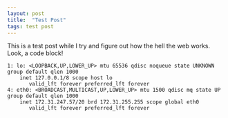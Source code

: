 ```yaml
---
layout: post
title:  "Test Post"
tags: test post
---
```


This is a test post while I try and figure out how the hell the web works. Look, a code block!

<!--preview-->

```
1: lo: <LOOPBACK,UP,LOWER_UP> mtu 65536 qdisc noqueue state UNKNOWN group default qlen 1000
    inet 127.0.0.1/8 scope host lo
       valid_lft forever preferred_lft forever
4: eth0: <BROADCAST,MULTICAST,UP,LOWER_UP> mtu 1500 qdisc mq state UP group default qlen 1000
    inet 172.31.247.57/20 brd 172.31.255.255 scope global eth0
       valid_lft forever preferred_lft forever
```
